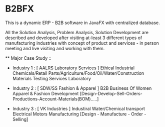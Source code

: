 # B2BFX
This is a dynamic ERP - B2B software in JavaFX with centralized database.

All the Solution Analysis, Problem Analysis, Solution Development are described and developed after visiting at-least 3 different types of  manufacturing industries with concept of product and services - in person meeting and live visiting and working with them. 

** Major Case Study :: 


- Industry 1 : [ AALRS Laboratory Services ] Ethical Industrial Chemicals/Retail Parts/Agriculture/Food/Oil/Water/Construction Materials Testing Services Laboratory

- Industry 2 : [ SDW/SS Fashion & Apparel ] B2B Business Of Women Apparel & Fashion Development [Design-Develop-Sell-Orders-Productions-Account-Materials(BOM).....]

- Industry 3 : [ VK Industries ] Industiral Water/Chemical transport Electrical Motors Manufacturing [Design - Manufacture - Order - Selling]
